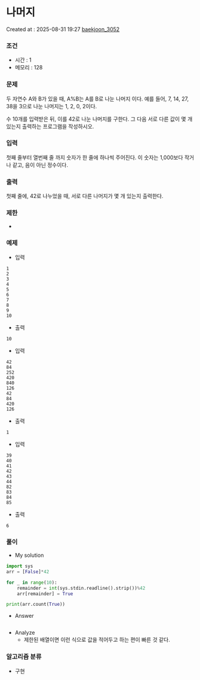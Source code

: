  # 나머지
Created at : 2025-08-31 19:27
[baekjoon_3052](https://www.acmicpc.net/problem/3052)
### 조건
- 시간 : 1
- 메모리 : 128
### 문제
두 자연수 A와 B가 있을 때, A%B는 A를 B로 나눈 나머지 이다. 예를 들어, 7, 14, 27, 38을 3으로 나눈 나머지는 1, 2, 0, 2이다. 

수 10개를 입력받은 뒤, 이를 42로 나눈 나머지를 구한다. 그 다음 서로 다른 값이 몇 개 있는지 출력하는 프로그램을 작성하시오.
### 입력
첫째 줄부터 열번째 줄 까지 숫자가 한 줄에 하나씩 주어진다. 이 숫자는 1,000보다 작거나 같고, 음이 아닌 정수이다.
### 출력
첫째 줄에, 42로 나누었을 때, 서로 다른 나머지가 몇 개 있는지 출력한다.
### 제한
- 
### 예제
- 입력
```
1
2
3
4
5
6
7
8
9
10
```
- 출력
```
10
``` 
- 입력
```
42
84
252
420
840
126
42
84
420
126
```
- 출력
```
1
``` 
- 입력
```
39
40
41
42
43
44
82
83
84
85
```
- 출력
```
6
```

### 풀이
- My solution
```python
import sys
arr = [False]*42

for _ in range(10):
    remainder = int(sys.stdin.readline().strip())%42
    arr[remainder] = True

print(arr.count(True))
```

- Answer
```python

```

- Analyze
	- 제한된 배열이면 이런 식으로 값을 적어두고 하는 편이 빠른 것 같다.
### 알고리즘 분류
- 구현